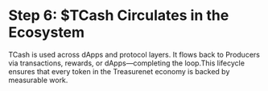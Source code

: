 # Step 6: $TCash Circulates in the Ecosystem

TCash is used across dApps and protocol layers. It flows back to Producers via transactions, rewards, or dApps—completing the loop.This lifecycle ensures that every token in the Treasurenet economy is backed by measurable work.